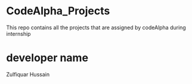 # CodeAlpha_Projects
This repo contains all the projects that are assigned by codeAlpha during internship
# developer name 
Zulfiquar Hussain